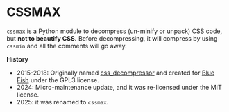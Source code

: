 # CSSMAX

`cssmax` is a Python module to decompress (un-minify or unpack) CSS code, but **not to beautify CSS.** Before decompressing, it will compress by using `cssmin` 
and all the comments will go away.

**History**

* 2015-2018: Originally named [css_decompressor](https://sourceforge.net/p/bluefish/code/HEAD/tree/trunk/bluefish/data/css_decompressor) and created for [Blue Fish](http://bluefish.openoffice.nl/index.html) under the GPL3 license.
* 2024: Micro-maintenance update, and it was re-licensed under the MIT license.
* 2025: it was renamed to `cssmax`.